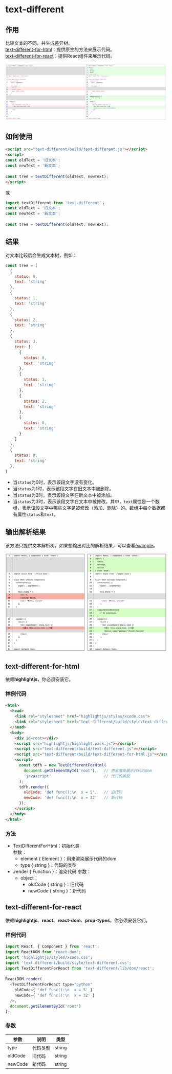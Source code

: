 # text-different

## 作用

比较文本的不同，并生成差异树。   
[text-different-for-html](#text-different-for-html)：提供原生的方法来展示代码。   
[text-different-for-react](#text-different-for-react)：提供React组件来展示代码。

![demo](https://raw.githubusercontent.com/duan602728596/text-different/master/example/image/demo2.png)

## 如何使用

```html
<script src="text-different/build/text-different.js"></script>
<script>
const oldText = '旧文本';
const newText = '新文本';

const tree = textDifferent(oldText, newText);
</script>
```

或

```javascript
import textDifferent from 'text-different'；
const oldText = '旧文本';
const newText = '新文本';

const tree = textDifferent(oldText, newText);
```

## 结果

对文本比较后会生成文本树，例如：

```javascript
const tree = [
  {
    status: 0,
    text: 'string'
  },
  {
    status: 1,
    text: 'string'
  },
  {
    status: 2,
    text: 'string'
  },
  {
    status: 3,
    text: [
      {
        status: 0,
        text: 'string'
      },
      {
        status: 1,
        text: 'string'
      },
      {
        status: 2,
        text: 'string'
      },
      {
        status: 0,
        text: 'string'
      }
    ]
  },
  {
    status: 0,
    text: 'string'
  },
]
```

* 当`status`为0时，表示该段文字没有变化。
* 当`status`为1时，表示该段文字在旧文本中被删除。
* 当`status`为2时，表示该段文字在新文本中被添加。
* 当`status`为3时，表示该段文字在文本中被修改，其中，`text`属性是一个数组，表示该段文字中哪些文字是被修改（添加、删除）的。数组中每个数据都有属性`status`和`text`。

## 输出解析结果

该方法只提供文本解析树，如果想输出对比的解析结果，可以查看[example](https://github.com/duan602728596/text-different/tree/master/example)。

![demo](https://raw.githubusercontent.com/duan602728596/text-different/master/example/image/demo1.png)


## text-different-for-html

依赖**highlightjs**，你必须安装它。

### 样例代码

```html
<html>
  <head>
    <link rel="stylesheet" href="highlightjs/styles/xcode.css">
    <link rel="stylesheet" href="text-different/build/style/text-different.css">
  </head>
  <body>
    <div id=root></div>
    <script src="highlightjs/highlight.pack.js"></script>
    <script src="text-different/build/text-different.js"></script>
    <script src="text-different/build/text-different-for-html.js"></script>
    <script>
      const tdfh = new TextDifferentForHtml(
        document.getElementById('root'),   // 用来渲染展示代码的dom
        'javascript'                       // 代码的类型
      );
      tdfh.render({
        oldCode: 'def func():\n  x = 5',   // 旧代码
        newCode: 'def func():\n  x = 32'   // 新代码
      });
    </script>
  </body>
</html>
```

### 方法

* TextDifferentForHtml：初始化类   
  参数：
  * element { Element }：用来渲染展示代码的dom
  * type { string }：代码的类型
* .render { Function }：渲染代码
  参数：
  * object：
    * oldCode { string }：旧代码
    * newCode { string }：新代码

## text-different-for-react

依赖**highlightjs**、**react**、**react-dom**、**prop-types**，你必须安装它们。

### 样例代码

```javascript
import React, { Component } from 'react';
import ReactDOM from 'react-dom';
import 'highlightjs/styles/xcode.css';
import 'text-different/build/style/text-different.css';
import TextDifferentForReact from 'text-different/lib/dom/react';

ReactDOM.render(
  <TextDifferentForReact type="python"
    oldCode={ 'def func():\n  x = 5' }
    newCode={ 'def func():\n  x = 32' }
  />,
  document.getElementById('root')
);
```

### 参数

| 参数    | 说明     | 类型   |
| ---     | ---      | ---    |
| type    | 代码类型 | string |
| oldCode | 旧代码   | string |
| newCode | 新代码   | string |



